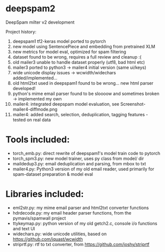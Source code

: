 # deepspam2
DeepSpam milter v2 development

Project history:

1. deepspam1 tf2-keras model ported to pytorch
2. new model using SentencePiece and embedding from pretrained XLM
3. new metrics for model eval, optimized for spam filtering
4. dataset found to be wrong, requires a full review and cleanup :(
5. old mailer3 unable to handle dataset properly (utf8, bad html etc)
6. mailer3 ported to python3 -> mailer4 initial version (same ui/keys)
7. wide unicode display issues -> wcwidth/widechars added/implemented...
8. old html2txt used in deepspam1 found to be wrong... new html parser developed!
9. python's mime email parser found to be sloooow and sometimes broken -> implemented my own
10. mailer4: integrated deepspam model evaluation, see Screenshot-mailer4-diffmode.png
11. mailer4: added search, selection, deduplication, tagging features - tested on real data

# Tools included:

- torch_emb.py: direct rewrite of deepspam1's model train code to pytorch
- torch_spm3.py: new model trainer, uses py class from model/ dir
- maildedup3.py: email deduplication and parsing, from mbox to txt
- mailer4.py: Python3 version of my old email reader, used primarily for spam-dataset preparation & model eval

# Libraries included:

- eml2str.py: my mime email parser and html2txt converter functions
- hdrdecode.py: my email header parser functions, from the pymavis/spamwall project
- ttykeymap.py: python version of my old getch2.c, console i/o functions and text UI
- widechars.py: wide unicode utilities, based on https://github.com/jquast/wcwidth
- striprtf.py: rtf to txt converter, from https://github.com/joshy/striprtf
